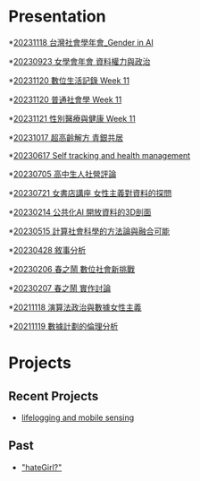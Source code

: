 # Presentation
*[20231118 台灣社會學年會_Gender in AI]()

*[20230923 女學會年會 資料權力與政治]()

*[20231120 數位生活記錄 Week 11](https://docs.google.com/presentation/d/e/2PACX-1vT9jGaIdvmSYMATAvCDcEX1eQWI6YsIBdB2LwjQg8cmvOFZ4SnfY7ffK4qsZRSf26jTwkAKEHTO8NJj/pub?start=false&loop=false&delayms=3000)

*[20231120 普通社會學 Week 11]()

*[20231121 性別醫療與健康 Week 11]()

*[20231017 超高齡解方 青銀共居]()

*[20230617 Self tracking and health management]()

*[20230705 高中生人社營評論]()

*[20230721 女書店講座 女性主義對資料的探問]()

*[20230214 公共化AI 開放資料的3D剖面]()

*[20230515 計算社會科學的方法論與融合可能]()

*[20230428 敘事分析]()

*[20230206 春之鬧 數位社會新挑戰]()

*[20230207 春之鬧 實作討論]()


*[20211118 演算法政治與數據女性主義]()

*[20211119 數據計劃的倫理分析]()


# Projects

## Recent Projects
* [lifelogging and mobile sensing]()

## Past
* ["hateGirl?"]()

